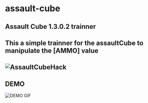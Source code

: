 # assault-cube
**Assault Cube 1.3.0.2 trainner**
---
This a simple trainner for the assaultCube to manipulate the [AMMO] value
---

![AssaultCubeHack]()
---

**DEMO**
---
![DEMO GIF]()

